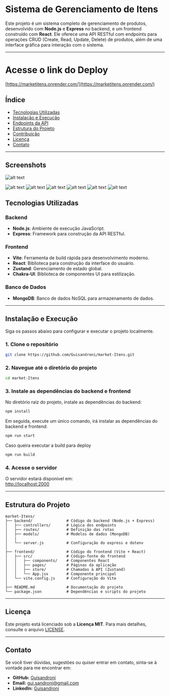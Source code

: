 
# Sistema de Gerenciamento de Itens

Este projeto é um sistema completo de gerenciamento de produtos, desenvolvido com **Node.js** e **Express** no backend, e um frontend construído com **React**. Ele oferece uma API RESTful com endpoints para operações CRUD (Create, Read, Update, Delete) de produtos, além de uma interface gráfica para interação com o sistema.

---
# Acesse o link do Deploy

[https://marketitens.onrender.com/](https://marketitens.onrender.com/)

## Índice

- [Tecnologias Utilizadas](#tecnologias-utilizadas)
- [Instalação e Execução](#instalação-e-execução)
- [Endpoints da API](#endpoints-da-api)
- [Estrutura do Projeto](#estrutura-do-projeto)
- [Contribuição](#contribuição)
- [Licença](#licença)
- [Contato](#contato)

---
## Screenshots

![alt text](doc/home.PNG)

![alt text](doc/get1.PNG)
![alt text](doc/get2.PNG)
![alt text](doc/get3.PNG)
![alt text](doc/post.PNG)
![alt text](doc/put.PNG)
![alt text](doc/delet.PNG)

## Tecnologias Utilizadas

### Backend
- **Node.js**: Ambiente de execução JavaScript.
- **Express**: Framework para construção da API RESTful.

### Frontend
- **Vite**: Ferramenta de build rápida para desenvolvimento moderno.
- **React**: Biblioteca para construção da interface do usuário.
- **Zustand**: Gerenciamento de estado global.
- **Chakra-UI**: Biblioteca de componentes UI para estilização.

### Banco de Dados
- **MongoDB**: Banco de dados NoSQL para armazenamento de dados.

---

## Instalação e Execução

Siga os passos abaixo para configurar e executar o projeto localmente.

### 1. Clone o repositório

```bash
git clone https://github.com/Guisandroni/market-Itens.git
```

### 2. Navegue até o diretório do projeto

```bash
cd market-Itens
```

### 3. Instale as dependências do backend e frontend

No diretório raiz do projeto, instale as dependências do backend:

```bash
npm install
```

Em seguida, execute um único comando, irá instalar as dependências do backend e frontend:

```bash
npm run start
```

Caso queira executar a build para deploy

```bash
npm run build
```
### 4.  Acesse o servidor

O servidor estará disponível em:  
[http://localhost:2000](http://localhost:2000)

---
## Estrutura do Projeto

```
market-Itens/
├── backend/               # Código do backend (Node.js + Express)
│   ├── controllers/       # Lógica dos endpoints
│   ├── routes/            # Definição das rotas
│   ├── models/            # Modelos de dados (MongoDB)
│   | 
│   └── server.js          # Configuração do express e dotenv
│
├── frontend/              # Código do frontend (Vite + React)
│   ├── src/               # Código-fonte do frontend
│   │   ├── components/    # Componentes React
│   │   ├── pages/         # Páginas da aplicação
│   │   ├── store/         # Chamadas à API (Zustand)
│   │   └── App.jsx        # Componente principal
│   └── vite.config.js     # Configuração do Vite
│
├── README.md              # Documentação do projeto
└── package.json           # Dependências e scripts do projeto
```

---

## Licença

Este projeto está licenciado sob a **Licença MIT**. Para mais detalhes, consulte o arquivo [LICENSE](LICENSE).

---

## Contato

Se você tiver dúvidas, sugestões ou quiser entrar em contato, sinta-se à vontade para me encontrar em:

- **GitHub:** [Guisandroni](https://github.com/Guisandroni)
- **Email:**  gui.sandroni@gmail.com
- **LinkedIn:** [Guisandroni](https://www.linkedin.com/in/guisandroni)
